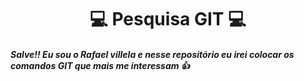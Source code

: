 <H1 align=center> 💻 Pesquisa GIT 💻 
<br />
<H5> Salve!! Eu sou o Rafael villela e nesse repositório eu irei colocar os comandos GIT que mais me interessam 👍 
<br>
<br>


